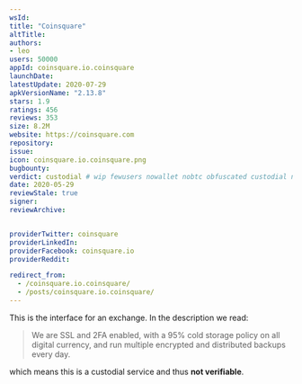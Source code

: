 ```yaml
---
wsId: 
title: "Coinsquare"
altTitle: 
authors:
- leo
users: 50000
appId: coinsquare.io.coinsquare
launchDate: 
latestUpdate: 2020-07-29
apkVersionName: "2.13.8"
stars: 1.9
ratings: 456
reviews: 353
size: 8.2M
website: https://coinsquare.com
repository: 
issue: 
icon: coinsquare.io.coinsquare.png
bugbounty: 
verdict: custodial # wip fewusers nowallet nobtc obfuscated custodial nosource nonverifiable reproducible bounty defunct
date: 2020-05-29
reviewStale: true
signer: 
reviewArchive:


providerTwitter: coinsquare
providerLinkedIn: 
providerFacebook: coinsquare.io
providerReddit: 

redirect_from:
  - /coinsquare.io.coinsquare/
  - /posts/coinsquare.io.coinsquare/
---
```



This is the interface for an exchange. In the description we read:

> We are SSL and 2FA enabled, with a 95% cold storage policy on all digital
  currency, and run multiple encrypted and distributed backups every day.

which means this is a custodial service and thus **not verifiable**.